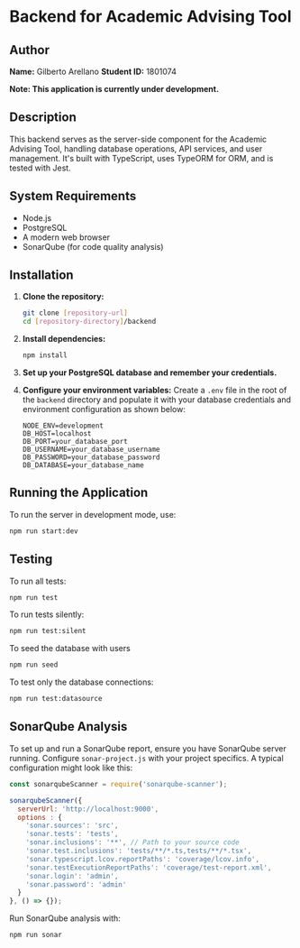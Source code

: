 # Backend for Academic Advising Tool

## Author
**Name:** Gilberto Arellano
**Student ID:** 1801074

**Note: This application is currently under development.** 

## Description

This backend serves as the server-side component for the Academic Advising Tool, handling database operations, API services, and user management. It's built with TypeScript, uses TypeORM for ORM, and is tested with Jest.

## System Requirements

- Node.js
- PostgreSQL
- A modern web browser
- SonarQube (for code quality analysis)

## Installation

1. **Clone the repository:**
   ```bash
   git clone [repository-url]
   cd [repository-directory]/backend
   ```

2. **Install dependencies:**
   ```bash
   npm install
   ```

3. **Set up your PostgreSQL database and remember your credentials.**

4. **Configure your environment variables:**
   Create a `.env` file in the root of the `backend` directory and populate it with your database credentials and environment configuration as shown below:
   ```
   NODE_ENV=development
   DB_HOST=localhost
   DB_PORT=your_database_port
   DB_USERNAME=your_database_username
   DB_PASSWORD=your_database_password
   DB_DATABASE=your_database_name
   ```

## Running the Application

To run the server in development mode, use:
```bash
npm run start:dev
```

## Testing

To run all tests:
```bash
npm run test
```

To run tests silently:
```bash
npm run test:silent
```

To seed the database with users
```bash
npm run seed
```

To test only the database connections:
```bash
npm run test:datasource
```

## SonarQube Analysis

To set up and run a SonarQube report, ensure you have SonarQube server running. Configure `sonar-project.js` with your project specifics. A typical configuration might look like this:
```javascript
const sonarqubeScanner = require('sonarqube-scanner');

sonarqubeScanner({
  serverUrl: 'http://localhost:9000',
  options : {
    'sonar.sources': 'src',
    'sonar.tests': 'tests',
    'sonar.inclusions': '**', // Path to your source code
    'sonar.test.inclusions': 'tests/**/*.ts,tests/**/*.tsx',
    'sonar.typescript.lcov.reportPaths': 'coverage/lcov.info',
    'sonar.testExecutionReportPaths': 'coverage/test-report.xml',
    'sonar.login': 'admin',
    'sonar.password': 'admin'
  }
}, () => {});
```

Run SonarQube analysis with:
```bash
npm run sonar
```
